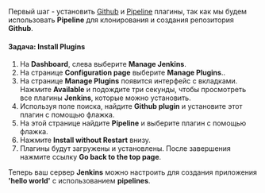 Первый шаг - установить [Github](https://wiki.jenkins-ci.org/display/JENKINS/GitHub+Plugin) и [Pipeline](https://wiki.jenkins-ci.org/display/JENKINS/Pipeline+Plugin) плагины, так как мы будем использовать **Pipeline** для клонирования и создания репозитория **Github**.

#### Задача: Install Plugins

1. На **Dashboard**, слева выберите **Manage Jenkins**.
2. На странице **Configuration page** выберите **Manage Plugins**..
3. На странице **Manage Plugins** появится интерфейс с вкладками. Нажмите **Available** и подождите три секунды, чтобы просмотреть все плагины **Jenkins**, которые можно установить.
4. Используя поле поиска, найдите **Github plugin** и установите этот плагин с помощью флажка.
5. На этой странице найдите **Pipeline** и выберите плагин с помощью флажка.
6. Нажмите **Install without Restart** внизу.
7. Плагины будут загружены и установлены. После завершения нажмите ссылку **Go back to the top page**.

Теперь ваш сервер **Jenkins** можно настроить для создания приложения **'hello world'** с использованием **pipelines**.
